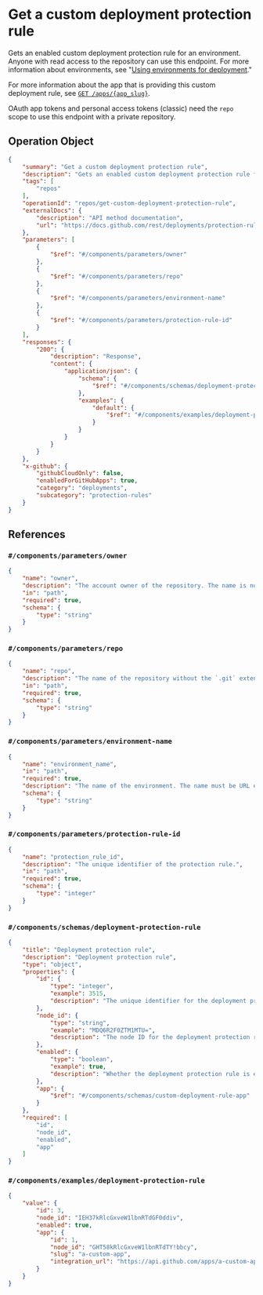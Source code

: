 # Get a custom deployment protection rule

Gets an enabled custom deployment protection rule for an environment. Anyone with read access to the repository can use this endpoint. For more information about environments, see "[Using environments for deployment](https://docs.github.com/actions/deployment/targeting-different-environments/using-environments-for-deployment)."

For more information about the app that is providing this custom deployment rule, see [`GET /apps/{app_slug}`](https://docs.github.com/rest/apps/apps#get-an-app).

OAuth app tokens and personal access tokens (classic) need the `repo` scope to use this endpoint with a private repository.

## Operation Object

```json
{
    "summary": "Get a custom deployment protection rule",
    "description": "Gets an enabled custom deployment protection rule for an environment. Anyone with read access to the repository can use this endpoint. For more information about environments, see \"[Using environments for deployment](https://docs.github.com/actions/deployment/targeting-different-environments/using-environments-for-deployment).\"\n\nFor more information about the app that is providing this custom deployment rule, see [`GET /apps/{app_slug}`](https://docs.github.com/rest/apps/apps#get-an-app).\n\nOAuth app tokens and personal access tokens (classic) need the `repo` scope to use this endpoint with a private repository.",
    "tags": [
        "repos"
    ],
    "operationId": "repos/get-custom-deployment-protection-rule",
    "externalDocs": {
        "description": "API method documentation",
        "url": "https://docs.github.com/rest/deployments/protection-rules#get-a-custom-deployment-protection-rule"
    },
    "parameters": [
        {
            "$ref": "#/components/parameters/owner"
        },
        {
            "$ref": "#/components/parameters/repo"
        },
        {
            "$ref": "#/components/parameters/environment-name"
        },
        {
            "$ref": "#/components/parameters/protection-rule-id"
        }
    ],
    "responses": {
        "200": {
            "description": "Response",
            "content": {
                "application/json": {
                    "schema": {
                        "$ref": "#/components/schemas/deployment-protection-rule"
                    },
                    "examples": {
                        "default": {
                            "$ref": "#/components/examples/deployment-protection-rule"
                        }
                    }
                }
            }
        }
    },
    "x-github": {
        "githubCloudOnly": false,
        "enabledForGitHubApps": true,
        "category": "deployments",
        "subcategory": "protection-rules"
    }
}
```

## References

### `#/components/parameters/owner`

```json
{
    "name": "owner",
    "description": "The account owner of the repository. The name is not case sensitive.",
    "in": "path",
    "required": true,
    "schema": {
        "type": "string"
    }
}
```

### `#/components/parameters/repo`

```json
{
    "name": "repo",
    "description": "The name of the repository without the `.git` extension. The name is not case sensitive.",
    "in": "path",
    "required": true,
    "schema": {
        "type": "string"
    }
}
```

### `#/components/parameters/environment-name`

```json
{
    "name": "environment_name",
    "in": "path",
    "required": true,
    "description": "The name of the environment. The name must be URL encoded. For example, any slashes in the name must be replaced with `%2F`.",
    "schema": {
        "type": "string"
    }
}
```

### `#/components/parameters/protection-rule-id`

```json
{
    "name": "protection_rule_id",
    "description": "The unique identifier of the protection rule.",
    "in": "path",
    "required": true,
    "schema": {
        "type": "integer"
    }
}
```

### `#/components/schemas/deployment-protection-rule`

```json
{
    "title": "Deployment protection rule",
    "description": "Deployment protection rule",
    "type": "object",
    "properties": {
        "id": {
            "type": "integer",
            "example": 3515,
            "description": "The unique identifier for the deployment protection rule."
        },
        "node_id": {
            "type": "string",
            "example": "MDQ6R2F0ZTM1MTU=",
            "description": "The node ID for the deployment protection rule."
        },
        "enabled": {
            "type": "boolean",
            "example": true,
            "description": "Whether the deployment protection rule is enabled for the environment."
        },
        "app": {
            "$ref": "#/components/schemas/custom-deployment-rule-app"
        }
    },
    "required": [
        "id",
        "node_id",
        "enabled",
        "app"
    ]
}
```

### `#/components/examples/deployment-protection-rule`

```json
{
    "value": {
        "id": 3,
        "node_id": "IEH37kRlcGxveW1lbnRTdGF0ddiv",
        "enabled": true,
        "app": {
            "id": 1,
            "node_id": "GHT58kRlcGxveW1lbnRTdTY!bbcy",
            "slug": "a-custom-app",
            "integration_url": "https://api.github.com/apps/a-custom-app"
        }
    }
}
```